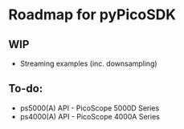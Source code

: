 <!-- Copyright (C) 2025-2025 Pico Technology Ltd. See LICENSE file for terms. -->
# Roadmap for pyPicoSDK
## WIP
- Streaming examples (inc. downsampling)

## To-do:
- ps5000(A) API - PicoScope 5000D Series
- ps4000(A) API - PicoScope 4000A Series